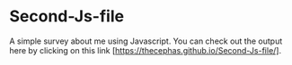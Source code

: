 # Second-Js-file
A simple survey about me using Javascript.
You can check out the output here by clicking on this link [https://thecephas.github.io/Second-Js-file/].
